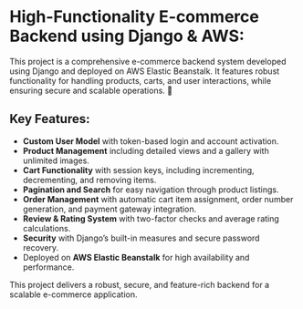 # High-Functionality E-commerce Backend using Django & AWS:
This project is a comprehensive e-commerce backend system developed using Django and deployed on AWS Elastic Beanstalk. It features robust functionality for handling products, carts, and user interactions, while ensuring secure and scalable operations. 🛒

## Key Features: 
- **Custom User Model** with token-based login and account activation.
- **Product Management** including detailed views and a gallery with unlimited images.
- **Cart Functionality** with session keys, including incrementing, decrementing, and removing items.
- **Pagination and Search** for easy navigation through product listings.
- **Order Management** with automatic cart item assignment, order number generation, and payment gateway integration.
- **Review & Rating System** with two-factor checks and average rating calculations.
- **Security** with Django’s built-in measures and secure password recovery.
- Deployed on **AWS Elastic Beanstalk** for high availability and performance.

This project delivers a robust, secure, and feature-rich backend for a scalable e-commerce application.
